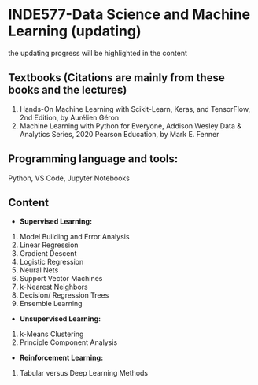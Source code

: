 # INDE577-Data Science and Machine Learning (updating)
the updating progress will be highlighted in the content
## Textbooks (Citations are mainly from these books and the lectures)
1. Hands-On Machine Learning with Scikit-Learn, Keras, and TensorFlow, 2nd Edition, by Aurélien Géron
2. Machine Learning with Python for Everyone, Addison Wesley Data & Analytics Series, 2020 Pearson Education, by Mark E. Fenner  

## Programming language and tools:
Python, VS Code, Jupyter Notebooks  

## Content 
- **Supervised Learning:**
1. Model Building and Error Analysis
2. Linear Regression
3. Gradient Descent
4. Logistic Regression
5. Neural Nets
6. Support Vector Machines
7. k-Nearest Neighbors
8. Decision/ Regression Trees
9. Ensemble Learning  
- **Unsupervised Learning:**
1. k-Means Clustering
2. Principle Component Analysis
- **Reinforcement Learning:**  
1. Tabular versus Deep Learning Methods

